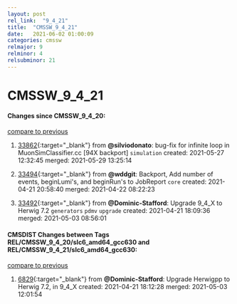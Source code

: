 ```yaml
---
layout: post
rel_link:  "9_4_21"
title:  "CMSSW_9_4_21"
date:   2021-06-02 01:00:09
categories: cmssw
relmajor: 9
relminor: 4
relsubminor: 21
---
```


# CMSSW_9_4_21
#### Changes since CMSSW_9_4_20:
[compare to previous](https://github.com/cms-sw/cmssw/compare/CMSSW_9_4_20...CMSSW_9_4_21)



1. [33862](http://github.com/cms-sw/cmssw/pull/33862){:target="_blank"}  from **@silviodonato**:  bug-fix for infinite loop in MuonSimClassifier.cc [94X backport] `simulation` created: 2021-05-27 12:32:45 merged: 2021-05-29 13:25:14

2. [33494](http://github.com/cms-sw/cmssw/pull/33494){:target="_blank"}  from **@wddgit**: Backport, Add number of events, beginLumi's, and beginRun's to JobReport `core` created: 2021-04-21 20:58:40 merged: 2021-04-22 08:22:23

3. [33492](http://github.com/cms-sw/cmssw/pull/33492){:target="_blank"}  from **@Dominic-Stafford**: Upgrade 9_4_X to Herwig 7.2 `generators` `pdmv` `upgrade` created: 2021-04-21 18:09:36 merged: 2021-05-03 08:56:01

#### CMSDIST Changes between Tags REL/CMSSW_9_4_20/slc6_amd64_gcc630 and REL/CMSSW_9_4_21/slc6_amd64_gcc630:
[compare to previous](https://github.com/cms-sw/cmsdist/compare/REL/CMSSW_9_4_20/slc6_amd64_gcc630...REL/CMSSW_9_4_21/slc6_amd64_gcc630)



1. [6829](http://github.com/cms-sw/cmsdist/pull/6829){:target="_blank"}  from **@Dominic-Stafford**: Upgrade Herwigpp to Herwig 7.2, in 9_4_X created: 2021-04-21 18:12:28 merged: 2021-05-03 12:01:54
